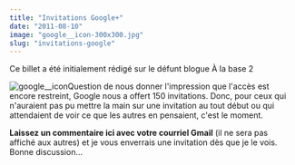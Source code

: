 ```yaml
---
title: "Invitations Google+"
date: "2011-08-10"
image: "google__icon-300x300.jpg"
slug: "invitations-google"
---
```


Ce billet a été initialement rédigé sur le défunt blogue À la base 2

![](images/google__icon-300x300.jpg "google__icon")Question de nous donner l'impression que l'accès est encore restreint, Google nous a offert 150 invitations. Donc, pour ceux qui n'auraient pas pu mettre la main sur une invitation au tout début ou qui attendaient de voir ce que les autres en pensaient, c'est le moment.

**Laissez un commentaire ici avec votre courriel Gmail** (il ne sera pas affiché aux autres) et je vous enverrais une invitation dès que je le vois. Bonne discussion...
